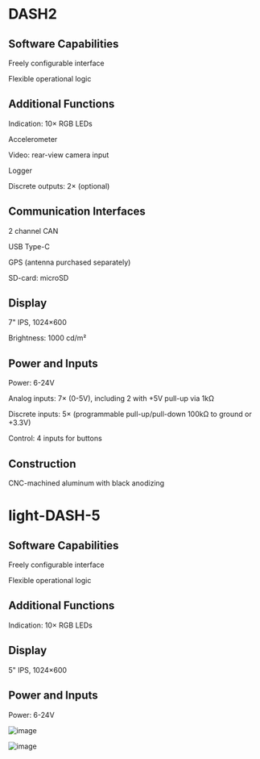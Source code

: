 
# DASH2

## Software Capabilities

Freely configurable interface

Flexible operational logic

## Additional Functions

Indication: 10× RGB LEDs

Accelerometer

Video: rear-view camera input

Logger

Discrete outputs: 2× (optional)

## Communication Interfaces

2 channel CAN

USB Type-C

GPS (antenna purchased separately)

SD-card: microSD



## Display

7" IPS, 1024×600

Brightness: 1000 cd/m²

## Power and Inputs

Power: 6-24V

Analog inputs: 7× (0-5V), including 2 with +5V pull-up via 1kΩ

Discrete inputs: 5× (programmable pull-up/pull-down 100kΩ to ground or +3.3V)

Control: 4 inputs for buttons

## Construction

CNC-machined aluminum with black anodizing


# light-DASH-5

## Software Capabilities

Freely configurable interface

Flexible operational logic

## Additional Functions

Indication: 10× RGB LEDs

## Display

5" IPS, 1024×600

## Power and Inputs

Power: 6-24V



![image](https://github.com/user-attachments/assets/d53b5da4-bdb3-4602-942e-5840fa525ed7)


![image](https://github.com/user-attachments/assets/5b2b6800-0da0-4870-9ee4-865d84fd979d)
